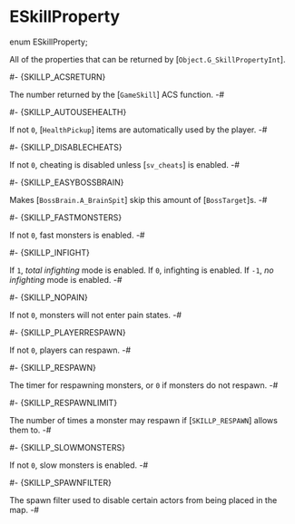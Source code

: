 # ESkillProperty

[GameSkill]: ../../Acs/GameSkill.md
[sv_cheats]: ../../CVars.md#cvar-sv_cheats

[BossBrain]: ../Doom/BossBrain.md
[BossTarget]: ../Doom/BossTarget.md
[HealthPickup]: ../Inventory/HealthPickup.md
[Object]: Object.md

[A_BrainSpit]: ../Doom/BossBrain.md#mthd-A_BrainSpit
[G_SkillPropertyInt]: Object.md#mthd-G_SkillPropertyInt

<!-- api-declaration -->
enum ESkillProperty;

<!-- api-definition -->
All of the properties that can be returned by
[`Object.G_SkillPropertyInt`].

<!-- api-variants -->
#-
{SKILLP_ACSRETURN}

The number returned by the [`GameSkill`] ACS function.
-#

#-
{SKILLP_AUTOUSEHEALTH}

If not `0`, [`HealthPickup`] items are automatically used by the player.
-#

#-
{SKILLP_DISABLECHEATS}

If not `0`, cheating is disabled unless [`sv_cheats`] is enabled.
-#

#-
{SKILLP_EASYBOSSBRAIN}

Makes [`BossBrain.A_BrainSpit`] skip this amount of [`BossTarget`]s.
-#

#-
{SKILLP_FASTMONSTERS}

If not `0`, fast monsters is enabled.
-#

#-
{SKILLP_INFIGHT}

If `1`, *total infighting* mode is enabled. If `0`, infighting is
enabled. If `-1`, *no infighting* mode is enabled.
-#

#-
{SKILLP_NOPAIN}

If not `0`, monsters will not enter pain states.
-#

#-
{SKILLP_PLAYERRESPAWN}

If not `0`, players can respawn.
-#

#-
{SKILLP_RESPAWN}

The timer for respawning monsters, or `0` if monsters do not respawn.
-#

#-
{SKILLP_RESPAWNLIMIT}

The number of times a monster may respawn if [`SKILLP_RESPAWN`] allows
them to.
-#

#-
{SKILLP_SLOWMONSTERS}

If not `0`, slow monsters is enabled.
-#

#-
{SKILLP_SPAWNFILTER}

The spawn filter used to disable certain actors from being placed in
the map.
-#
